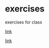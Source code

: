 # exercises

exercises for class

[link](https://github.com/louvrmat000/exercises/blob/master/What%20is%20robotics-%20What%20is%20a%20robot.md)

[link](https://github.com/louvrmat000/exercises/blob/master/people%20of%20interest.md)
